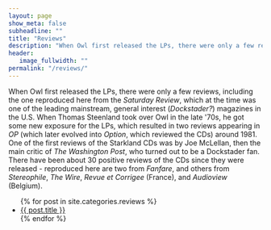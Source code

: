 ```yaml
---
layout: page
show_meta: false
subheadline: ""
title: "Reviews"
description: "When Owl first released the LPs, there were only a few reviews, including the one reproduced here from the Saturday Review, which at the time was one of the leading mainstream, general interest (Dockstader?) magazines in the U.S. When Thomas Steenland took over Owl in the late '70s, he got some new exposure for the LPs, which resulted in two reviews appearing in OP (which later evolved into Option, which reviewed the CDs) around 1981. One of the first reviews of the Starkland CDs was by Joe McLellan, then the main critic of The Washington Post, who turned out to be a Dockstader fan. There have been about 30 positive reviews of the CDs since they were released - reproduced here are two from Fanfare, and others from Stereophile, The Wire, Revue et Corrigee (France), and Audioview (Belgium)."
header:
   image_fullwidth: ""
permalink: "/reviews/"
---
```


When Owl first released the LPs, there were only a few reviews, including the one reproduced here from the <em>Saturday Review</em>, which at the time was one of  the leading mainstream, general interest (<em>Dockstader?</em>) magazines in the U.S. When Thomas Steenland took over Owl in the late '70s, he got some new exposure for the LPs, which resulted in two reviews appearing in <em>OP</em> (which later evolved into <em>Option</em>, which reviewed the CDs) around 1981. One of the first reviews of the Starkland CDs was by Joe McLellan, then the main critic of <em>The Washington Post</em>, who turned out to be a Dockstader fan. There have been about 30 positive reviews of the CDs since they were released - reproduced here are two from <em>Fanfare</em>, and others from <em>Stereophile</em>, <em>The Wire</em>, <em>Revue et Corrigee</em> (France), and <em>Audioview</em> (Belgium).

<ul>
    {% for post in site.categories.reviews %}
    <li><a href="{{ site.url }}{{ post.url }}">{{ post.title }}</a></li>
    {% endfor %}
</ul>